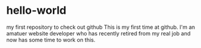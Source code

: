 # hello-world
my first repository to check out  github
This is my first time at github. I'm an amatuer website developer who has recently retired from my real job and now has some time to work on this.
